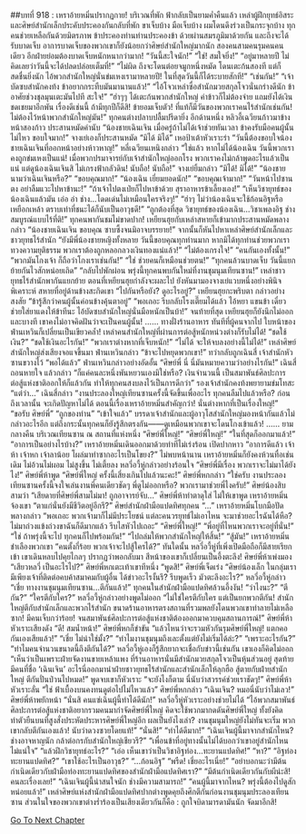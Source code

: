##บทที่ 918 : เหราอ้ายหมิ่นปรากฏกาย!
บริเวณที่พัก
ฟ้ากลับเป็นยามค่ำคืนแล้ว เหล่าผู้ฝึกยุทธ์อิสระและศิษย์สำนักเล็กประคับประคองกันกลับที่พัก ขาเจ็บบ้าง มือเจ็บบ้าง ผมโดนดึงร่วงเป็นกระจุกบ้าง ทุกคนช่วยเหลือกันด้วยมิตรภาพ ข้าประคองท่านท่านประคองข้า ด้วยผ่านสมรภูมิมาด้วยกัน และถึงจะได้รับบาดเจ็บ อาการบาดเจ็บของพวกเขาก็ยังน้อยกว่าศิษย์สำนักใหญ่มากนัก สองคนสามคนรุมคนคนเดียว อีกฝ่ายย่อมต้องบาดเจ็บหนักหนากว่ามาก!
“วันนี้สะใจนัก!”
“ใช่! สมใจยิ่ง!”
“อยู่มาหลายปี ไม่คิดเลยว่าวันนี้จะได้ปลดปล่อยเต็มที่!”
“ไม่ผิด ถึงจะโดนต่อยจมูกหนึ่งหมัด โดนเตะก้นสองที แต่ก็สดชื่นยิ่งนัก ไอ้พวกสำนักใหญ่นั่นข่มเหงเรามาหลายปี! ในที่สุดวันนี้ก็ได้ระบายสักที!”
“เช่นกัน!”
“เจ้าบัดซบสำนักคงท้ง ข้าอยากกระทืบมันมานานแล้ว!”
“ไอ้โจวเหล่าซื่อสำนักมวยสกุลโจวนั่นกร่างดีนัก ข้าอาศัยช่วงชุลมุนเตะมันไปที สะใจ!”
“ฮ่าๆๆ ได้เตะก้นพวกสำนักใหญ่ ค่าข้าวก็ไม่ต้องจ่าย แถมยังได้เงินชดเชยมาอีกพัน เรื่องดีเช่นนี้ ถ้ามีทุกปีก็ดีสิ! ข้ายอมเจ็บตัว! ที่แท้ก็มีวันของพวกเราคนไร้สำนักเช่นกัน! ไม่ต้องไว้หน้าพวกสำนักใหญ่มัน!”
ทุกคนต่างปลาบปลื้มปรีดายิ่ง
อีกด้านหนึ่ง
หลิวอี้เฉวียนก้าวมาข้างหน้าสองก้าว ประสานหมัดคำนับ “น้องชายเฉินเจิน เมื่อครู่ถ้าไม่ได้เจ้าช่วยทันเวลา ข้าคงรับมือคนผู้นั้นไม่ไหว ขอบใจมาก!”
จางเย่เองก็ประสานหมัด “มิได้ มิได้”
เหอป้าเต้าหัวเราะร่า “วันนี้ต้องขอบใจน้องชายเฉินเจินที่ออกหน้าอย่างห้าวหาญ!”
หลี่เฉวียนเหนิงกล่าว “ใช่แล้ว หากไม่ได้น้องเฉิน วันนี้พวกเราคงถูกข่มเหงเป็นแน่! เมื่อพวกปรมาจารย์กับเจ้าสำนักใหญ่ออกโรง พวกเราคงไม่กล้าพูดอะไรแล้วเป็นแน่ แต่ดูน้องเฉินเจินสิ ไม่เกรงฟ้ากลัวดิน! นับถือ! นับถือ!”
จางเย่ยิ้มกล่าว “มิได้! มิได้!”
“น้องชายนามว่าเฉินเจินหรือ?”
“ขอบคุณมาก!”
“น้องเฉิน เยี่ยมยอดนัก!”
“ขอบคุณเจ้ามาก!”
“วันหน้าไปซานตง อย่าลืมแวะไปหาข้านะ!”
“ถ้าเจ้าไปตงเป่ยก็ไปหาข้าด้วย สุราอาหารข้าเลี้ยงเอง!”
“เห็นวิชายุทธ์ของน้องเฉินแล้วมัน เอ่อ อ่า ช่าง...โดดเด่นไม่เหมือนใครจริงๆ!”
“ฮ่าๆ ไม่ว่าน้องเฉินจะใช้ก้อนอิฐหรือเหยือกเหล้า ตราบเท่าที่ชนะได้ก็นับเป็นอาวุธดี!”
“ถูกต้องที่สุด วิชายุทธ์ของน้องเฉิน...วิชาเพลงอิฐ ช่างสมบูรณ์แบบไร้ที่ติ!”
ทุกคนพากันชมไม่ขาดปาก!
เหยียนฮุยกับเหล่าสหายก็เข้ามากประสานหมัดพลางกล่าว “น้องชายเฉินเจิน ขอบคุณ ซาบซึ้งจนมิอาจบรรยาย!” จากนั้นก็หันไปหาเหล่าศิษย์สำนักเล็กและชาวยุทธไร้สำนัก “ยังมีพี่น้องชายหญิงทั้งหลาย วันนี้ขอบคุณทุกท่านมาก หากมิได้ทุกท่านช่วยพวกเราทวงความยุติธรรม พวกเราต้องถูกหลอกลวงเงินทองแน่แล้ว!”
“ไม่ต้องเกรงใจ!”
“คนกันเองทั้งนั้น!”
“พวกมันโกงเจ้า ก็ถือว่าโกงเราเช่นกัน!”
“ใช่ ช่วยคนก็เหมือนช่วยตน!”
“ทุกคนล้วนบาดเจ็บ วันนี้แยกย้ายกันไวสักหน่อยเถิด”
“กลับไปพักผ่อน พรุ่งนี้ทุกคนพบกันใหม่ที่งานชุมนุมเทียนซาน!”
เหล่าชาวยุทธไร้สำนักพากันแยกย้าย
ตอนที่เหยียนฮุยกำลังจะผละไป ยังหันมามองจางเย่แวบหนึ่งอย่างพินิจพิเคราะห์
สหายที่อยู่ด้านข้างสะกิดเขา “ไปกันหรือยัง? ดูอะไรอยู่?”
เหยียนฮุยกะพริบตา กล่าวอย่างสงสัย “ข้ารู้สึกว่าคนผู้นั้นค่อนข้างคุ้นตาอยู่”
“พอเถอะ รีบกลับโรงเตี๊ยมได้แล้ว ไอ้หยา แขนข้า เดี๋ยวช่วยใส่ยาแดงให้ข้าทีนะ ไอ้บัดซบสำนักใหญ่นั่นมือหนักเป็นบ้า!”
จนท้ายที่สุด เหยียนฮุยก็ยังนึกไม่ออก
และบางที เขาคงไม่อาจคิดฝันว่าจะเป็นคนผู้นั้น!
……
ทางฝั่งร้านอาหาร
ทันทีที่ผู้คนจากไป ใบหน้าของฟ่านเหวินก็เปลี่ยนเป็นเขียวคล้ำ!
เหล่าคนสำนักใหญ่ที่ผ่านการต่อสู้หนักหน่วงต่างก็รับไม่ได้!
“ชดใช้เงิน?”
“ชดใช้เงินอะไรกัน!”
“พวกเราต่างหากที่เจ็บหนัก!”
“ไม่ได้ จะให้จบลงอย่างนี้ไม่ได้!”
เหล่าศิษย์สำนักใหญ่ส่งเสียงจอแจขึ้นมา
ฟ่านเหวินกล่าว “ข้าจะไปหยุดพวกเขา!”
ทว่ากลับถูกเฉินสี่ เจ้าสำนักหัวซานขวางไว้ “พอได้แล้ว”
ฟ่านเหวินกล่าวอย่างอัดอั้น “ศิษย์พี่ นี่ นี่มันหมายความว่าอย่างไรกัน!”
เฉินสี่ถอนหายใจ แล้วกล่าว “ก็แค่คนละหนึ่งพันหยวนเองมิใช่หรือ? เงินจำนวนนี้ เป็นสมาพันธ์ศิลปะการต่อสู้แห่งชาติออกให้ก็แล้วกัน ทำให้ทุกคนสงบลงไว้เป็นการดีกว่า”
รองเจ้าสำนักคงท้งพยายามข่มโทสะ “แต่ว่า…”
เฉินสี่กล่าว “งานประลองใหญ่เทียนซานครั้งนี้จัดขึ้นเพื่ออะไร ทุกคนลืมไปแล้วหรือ? ก่อนถึงเวลานั้น จะเกิดปัญหาไม่ได้ ตอนนี้เรื่องเหราอ้ายหมิ่นสำคัญกว่า! นั่นต่างหากที่เป็นเรื่องใหญ่!”
“ขอรับ ศิษย์พี่”
“ถูกของท่าน”
“เข้าใจแล้ว”
บรรดาเจ้าสำนักและผู้อาวุโสสำนักใหญ่มองหน้ากันแล้วไม่กล่าวอะไรอีก แต่ถึงกระนั้นทุกคนก็ยังรู้สึกตรงกัน——ดูเหมือนพวกเขาจะโดนโกงเข้าแล้ว!
……
ยามกลางคืน
บริเวณเทียนซาน
ณ สถานที่แห่งหนึ่ง
“ศิษย์พี่ใหญ่!”
“ศิษย์พี่ใหญ่!”
“ในที่สุดก็ออกมาแล้ว!”
“อาการเป็นอย่างไรบ้าง?”
เหราอ้ายหมิ่นเดินออกมาด้วยท่าทีไม่เร่งร้อน เปิดปากหาว “อาการดีแล้ว เจ้าห้า เจ้าหก เจ้าลาน้อย โผล่มาทำซากอะไรเป็นโขยง?”
ไม่พบหน้านาน เหราอ้ายหมิ่นก็ยังคงห้วนทื่อเช่นเดิม ไม่อ้วนไม่ผอม ไม่สูงขึ้น ไม่เตี้ยลง
หลวี่อวี้หู่กล่าวอย่างร้อนใจ “ศิษย์พี่มีเรื่อง พวกเราจะไม่มาได้ยังไง!”
ศิษย์พี่ห้าพูด “ศิษย์พี่ใหญ่ ครั้งนี้เสี่ยงเกินไปแล้วนะคะ!”
ศิษย์พี่หกกล่าว “ใช่ครับ งานประลองเทียนซานครั้งนี้จงใจเล่นงานพี่คนเดียวชัดๆ พี่ดูไม่ออกหรือ? พวกเรามาช่วยพี่ไงครับ!”
ศิษย์น้องสิบสามว่า “เสียดายที่ศิษย์พี่สามไม่มา! ถูกอาจารย์จับ…”
ศิษย์พี่ห้าทำตาดุใส่ ไม่ให้เขาพูด
เหราอ้ายหมิ่นจ้องเขา “ตาแก่นั่นยังมีชีวิตอยู่อีกรึ?”
ศิษย์สำนักฝ่ามือแปดทิศทุกคน “...”
เหราอ้ายหมิ่นโบกมือปัด พลางกล่าว “พอเถอะ พวกเจ้ามาก็ไม่มีประโยชน์ แต่ละคนวรยุทธ์ไม่เอาไหน จะมาช่วยอะไรฉันได้หือ? ไม่มาถ่วงแข้งถ่วงขาฉันก็ดีมากแล้ว รีบไสหัวไปเถอะ”
“ศิษย์พี่ใหญ่!”
“พี่อยู่ที่ไหนพวกเราจะอยู่ที่นั่น!”
“ใช่ ถ้าพรุ่งนี้จะไป ทุกคนก็ไปพร้อมกัน!”
“ไปถล่มให้พวกสำนักใหญ่ให้สิ้น!”
“สู้มัน!”
เหราอ้ายหมิ่นชำเลืองพวกเขา “คนตั้งกี่ร้อย พวกเจ้าจะไปสู้ใครได้?”
ทันใดนั้น หลวี่อวี้หู่ที่เพิ่งเปิดมือถือก็มีสายเรียกเข้า เขาเดินหลบไปคุยไกลๆ ปรากฏว่าพอกลับมา สีหน้าของเขาก็เปลี่ยนเป็นอึ้งตะลึง!
ศิษย์พี่ห้าเพ่งมอง “เสียวหลวี่ เป็นอะไรไป?”
ศิษย์พี่หกเตะเท้าเขาทีหนึ่ง “พูดสิ!”
ศิษย์พี่เจ็ดเร่ง “ศิษย์น้องเล็ก ในกลุ่มเรามีเพียงเจ้าที่ติดต่อคบค้าสมาคมกับผู้อื่น ได้ข่าวอะไรงั้นรึ? รีบพูดเร็ว มัวตะลึงอะไร?”
หลวี่อวี้หู่กล่าว “เชี่ย ทางงานชุมนุมเทียนซาน...ตีกันแล้ว!”
ทุกคนในสำนักฝ่ามือแปดทิศล้วนอึ้งงัน!
“ว่าไงนะ?”
“ตีกัน?”
“ใครตีกับใคร?”
หลวี่อวี้หู่กล่าวอย่างพูดไม่ออก “ไม่ใช่ใครตีกับใคร แต่เป็นยกพวกตีกัน! สำนักใหญ่ตีกับสำนักเล็กและพวกไร้สำนัก ขนาดร้านอาหารตรงสถานที่รวมพลยังโดนพวกเขาทำลายไม่เหลือซาก! มีคนเจ็บกว่าร้อย! จนสมาพันธ์ศิลปะการต่อสู้แห่งชาติต้องออกมาควบคุมสถานการณ์!”
ศิษย์พี่ห้าหัวเราะเสียงดัง “ดี! สมน้ำหน้า!”
ศิษย์พี่หกก็ขำขัน “แล้วไหนว่าจะรวมหัวกันรุมศิษย์พี่ใหญ่! แตกคอกันเองเสียแล้ว!”
“เชี่ย ไม่น่าใช่มั้ง?”
“ทำไมงานชุมนุมถึงเละตั้งแต่ยังไม่เริ่มได้ล่ะ?”
“เพราะอะไรกัน?”
“ทำไมคนจำนวนขนาดนี้ถึงตีกันได้?”
หลวี่อวี้หู่เองก็รู้สึกยากจะเชื่อกับข่าวนี้เช่นกัน เขาเองก็คิดไม่ออก “เห็นว่าเป็นเพราะฝ่ายจัดงานขายเหล้าแพง ที่ร้านอาหารนั่นมีสำนักมวยสกุลโจวเป็นหุ้นส่วนอยู่ สุดท้ายมีคนที่ชื่อ ‘เฉินเจิน’ อะไรนี่ออกมานำฝ่ายชาวยุทธไร้สำนักและสำนักเล็กให้ลุกฮือ สู้ตายกับฝ่ายสำนักใหญ่ ตีกันปั่นป่วนไปหมด!” พูดจบเขาก็หัวเราะ “จะยังไงก็ตาม นี่นับว่าสวรรค์ช่วยเราชัดๆ!”
ศิษย์พี่ห้าหัวเราะลั่น “ใช่ ฟ้าเบื้องบนคงทนดูต่อไปไม่ไหวแล้ว”
ศิษย์พี่หกกล่าว “เฉินเจิน? หมอนี่นับว่าไม่เลว!”
ศิษย์พี่ห้าพยักหน้า “นั่นสิ คนแซ่เฉินผู้นี้ทำได้ดีนัก!”
หลวี่อวี้หู่หัวเราะอย่างช่วยไม่ได้ “ไอ้พวกสมาพันธ์ศิลปะการต่อสู้แห่งชาติอยากรวมคนมากำจัดศิษย์พี่ใหญ่ คิดจะใช้พวกมากดดันศิษย์พี่ใหญ่ ทั้งยังคิดทำตัวยืนบนที่สูงสั่งประหัตประหารศิษย์พี่ใหญ่อีก ผลเป็นยังไงเล่า? งานชุมนุมใหญ่ยังไม่ทันจะเริ่ม พวกเขากลับตีกันเองแล้ว! นับว่าดวงซวยโดยแท้!”
“นั่นสิ!”
“ทำได้ดีมาก!”
“เฉินเจินผู้นี้มาจากสำนักไหน? ช่างอาจหาญนัก กล้าต่อกรกับสำนักใหญ่เชียวรึ?”
“เพื่อนข้าที่อยู่ทางนั้นไม่ได้บอกว่าเขาอยู่สำนักไหน ไม่แน่ใจ”
“แล้วฝึกวิชายุทธ์อะไร?”
“เอ่อ เห็นเขาว่าเป็นวิชาอิฐท่อง...ทะยานแปดทิศ!”
“หา?”
“อิฐท่องทะยานแปดทิศ?”
“เขาใช้อะไรเป็นอาวุธ?”
“...ก้อนอิฐ”
“พรืด! เชี่ยอะไรเนี่ย!”
“อย่าบอกนะว่ามีต้นกำเนิดเดียวกับฝ่ามือท่องทะยานแปดทิศของสำนักฝ่ามือแปดทิศเรา?”
“มีต้นกำเนิดเดียวกันกับผีน่ะสิ! คนละเรื่องเลย!”
“เฉินเจินผู้นี้น่าสนใจนัก ช่างมีความสามารถ!”
“คนผู้นี้มาจากไหน? พรุ่งนี้ต้องไปดูสักหน่อยแล้ว!”
เหล่าศิษย์แห่งสำนักฝ่ามือแปดทิศปากต่างพูดคุยถึงศึกตีกันก่อนงานชุมนุมประลองเทียนซาน ส่วนในใจของพวกเขาต่างร่ำร้องเป็นเสียงเดียวกันก็คือ : ถูกใจบิดามารดามันนัก จัดมาอีกสิ!


[Go To Next Chapter]( ./19.md)